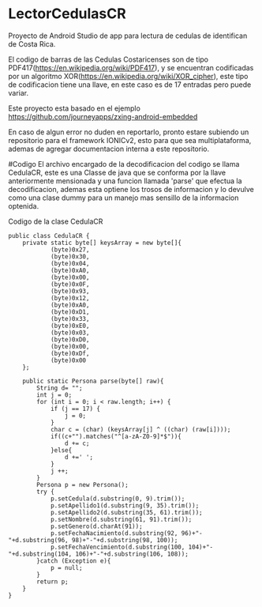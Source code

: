 # LectorCedulasCR
Proyecto de Android Studio de app para lectura de cedulas de identifican de Costa Rica.

El codigo de barras de las Cedulas Costaricenses son de tipo PDF417(https://en.wikipedia.org/wiki/PDF417), y se encuentran codificadas por un algoritmo XOR(https://en.wikipedia.org/wiki/XOR_cipher), este tipo de codificacion tiene una llave, en este caso es de 17 entradas pero puede variar.

Este proyecto esta basado en el ejemplo https://github.com/journeyapps/zxing-android-embedded

En caso de algun error no duden en reportarlo, pronto estare subiendo un repositorio para el framework IONICv2, esto para que sea multiplataforma, ademas de agregar documentacion interna a este repositorio.



#Codigo
El archivo encargado de la decodificacion del codigo se llama CedulaCR, este es una Classe de java que se conforma por la llave anteriormente mensionada y una funcion llamada 'parse' que efectua la decodificacion, ademas esta optiene los trosos de informacion y lo devulve como una clase dummy para un manejo mas sensillo de la informacion optenida.

Codigo de la clase CedulaCR

```code
public class CedulaCR {
    private static byte[] keysArray = new byte[]{
            (byte)0x27,
            (byte)0x30,
            (byte)0x04,
            (byte)0xA0,
            (byte)0x00,
            (byte)0x0F,
            (byte)0x93,
            (byte)0x12,
            (byte)0xA0,
            (byte)0xD1,
            (byte)0x33,
            (byte)0xE0,
            (byte)0x03,
            (byte)0xD0,
            (byte)0x00,
            (byte)0xDf,
            (byte)0x00
    };

    public static Persona parse(byte[] raw){
        String d= "";
        int j = 0;
        for (int i = 0; i < raw.length; i++) {
            if (j == 17) {
                j = 0;
            }
            char c = (char) (keysArray[j] ^ ((char) (raw[i])));
            if((c+"").matches("^[a-zA-Z0-9]*$")){
                d += c;
            }else{
                d +=' ';
            }
            j ++;
        }
        Persona p = new Persona();
        try {
            p.setCedula(d.substring(0, 9).trim());
            p.setApellido1(d.substring(9, 35).trim());
            p.setApellido2(d.substring(35, 61).trim());
            p.setNombre(d.substring(61, 91).trim());
            p.setGenero(d.charAt(91));
            p.setFechaNacimiento(d.substring(92, 96)+"-"+d.substring(96, 98)+"-"+d.substring(98, 100));
            p.setFechaVencimiento(d.substring(100, 104)+"-"+d.substring(104, 106)+"-"+d.substring(106, 108));
        }catch (Exception e){
            p = null;
        }
        return p;
    }
}
```

